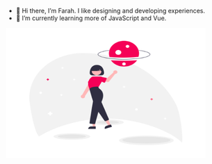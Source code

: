 - 👋 Hi there, I’m Farah. I like designing and developing experiences.
- 🌱 I’m currently learning more of JavaScript and Vue.

<p align="left">
  <img width="460" height="300" src="My_universe.png">
</p>

<!---
auorra/auorra is a ✨ special ✨ repository because its `README.md` (this file) appears on your GitHub profile.
You can click the Preview link to take a look at your changes.
--->
